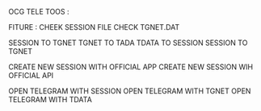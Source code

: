 OCG TELE TOOS :

FITURE :
  CHEEK SESSION FILE
  CHECK TGNET.DAT
  
  SESSION TO TGNET
  TGNET TO TADA
  TDATA TO SESSION
  SESSION TO TGNET

  CREATE NEW SESSION WITH OFFICIAL APP
  CREATE NEW SESSION WIH OFFICIAL API

  OPEN TELEGRAM WITH SESSION
  OPEN TELEGRAM WITH TGNET
  OPEN TELEGRAM WITH TDATA
